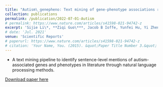 ```yaml
---
title: "Autism\_genepheno: Text mining of gene-phenotype associations reveals new phenotypic profiles of autism-associated genes"
collection: publications
permalink: /publication/2022-07-01-Autism
# permalink: https://www.nature.com/articles/s41598-021-94742-z
excerpt: 'Sijie Li\*, **Ziqi Guo\***, Jacob B Ioffe, Yunfei Hu, Yi Zhen, Xin Zhou'
# date: 'Jul. 2021'
venue: 'Scientific Reports'
# paperurl: https://www.nature.com/articles/s41598-021-94742-z
# citation: 'Your Name, You. (2015). &quot;Paper Title Number 3.&quot; <i>Journal 1</i>. 1(3).'
---
```

* A text mining pipeline to identify sentence-level mentions of autism-associated genes and phenotypes in literature through natural language processing methods.

[Download paper here](https://www.nature.com/articles/s41598-021-94742-z)

<!-- Recommended citation: Your Name, You. (2015). "Paper Title Number 3." <i>Journal 1</i>. 1(3). -->